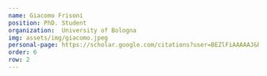 ```yaml
---
name: Giacomo Frisoni
position: PhD. Student
organization:  University of Bologna
img: assets/img/giacomo.jpeg
personal-page: https://scholar.google.com/citations?user=BEZlFiAAAAAJ&hl=en
order: 6
row: 2
---
```

